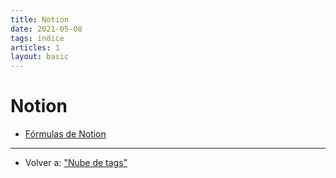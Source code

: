 ```yaml
---
title: Notion
date: 2021-05-08
tags: indice
articles: 1
layout: basic
---
```


# Notion

- [Fórmulas de Notion](../notion/formulas-en-notion)

***

- Volver a: ["Nube de tags"](../index)
